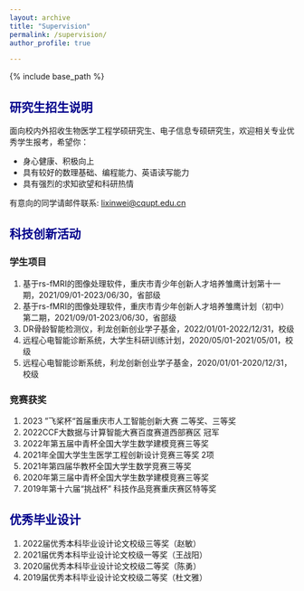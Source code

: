 ```yaml
---
layout: archive
title: "Supervision"
permalink: /supervision/
author_profile: true

---
```


{% include base_path %}

## <font color=DarkBlue>研究生招生说明</font>

面向校内外招收生物医学工程学硕研究生、电子信息专硕研究生，欢迎相关专业优秀学生报考，希望你：

- 身心健康、积极向上
- 具有较好的数理基础、编程能力、英语读写能力
- 具有强烈的求知欲望和科研热情

有意向的同学请邮件联系: lixinwei@cqupt.edu.cn

## <font color=DarkBlue>科技创新活动</font>

### 学生项目

1. 基于rs-fMRI的图像处理软件，重庆市青少年创新人才培养雏鹰计划第十一期，2021/09/01-2023/06/30，省部级
2. 基于rs-fMRI的图像处理软件，重庆市青少年创新人才培养雏鹰计划（初中）第二期，2021/09/01-2023/06/30，省部级
3. DR骨龄智能检测仪，利龙创新创业学子基金，2022/01/01-2022/12/31，校级
4. 远程心电智能诊断系统，大学生科研训练计划，2020/05/01-2021/05/01，校级
5. 远程心电智能诊断系统，利龙创新创业学子基金，2020/01/01-2020/12/31，校级

### 竞赛获奖

1. 2023 ”飞桨杯“首届重庆市人工智能创新大赛 二等奖、三等奖
2. 2022CCF大数据与计算智能大赛百度赛道西部赛区 冠军
3. 2022年第五届中青杯全国大学生数学建模竞赛三等奖
4. 2021年全国大学生生医学工程创新设计竞赛三等奖 2项
5. 2021年第四届华教杯全国大学生数学竞赛三等奖
6. 2020年第三届中青杯全国大学生数学建模竞赛三等奖
7. 2019年第十六届“挑战杯” 科技作品竞赛重庆赛区特等奖

## <font color=DarkBlue>优秀毕业设计</font>

1. 2022届优秀本科毕业设计论文校级三等奖（赵敏）
2. 2021届优秀本科毕业设计论文校级一等奖（王战阳）
3. 2020届优秀本科毕业设计论文校级二等奖（陈勇）
4. 2019届优秀本科毕业设计论文校级二等奖（杜文雅）

